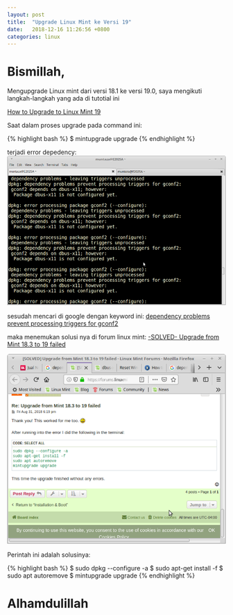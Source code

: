 ```yaml
---
layout: post
title:  "Upgrade Linux Mint ke Versi 19"
date:   2018-12-16 11:26:56 +0800
categories: linux
---
```


# Bismillah,

Mengupgrade Linux mint dari versi 18.1 ke versi 19.0, saya mengikuti langkah-langkah yang ada di tutotial ini

[How to Upgrade to Linux Mint 19](https://www.tecmint.com/upgrade-to-linux-mint-19/)

Saat dalam proses upgrade pada command ini:

{% highlight bash %}
$ mintupgrade upgrade
{% endhighlight %}

terjadi error depedency:
![Gambar1](/assets/mint_19_a1.png)

sesudah mencari di google dengan keyword ini:
[dependency problems prevent processing triggers for gconf2](https://www.google.com/search?q=dependency+problems+prevent+processing+triggers+for+gconf2)

maka menemukan solusi nya di forum linux mint:
[-SOLVED- Upgrade from Mint 18.3 to 19 failed](https://forums.linuxmint.com/viewtopic.php?t=276547)

![Gambar1](/assets/mint_19_b.png)

Perintah ini adalah solusinya:

{% highlight bash %}
$ sudo dpkg --configure -a
$ sudo apt-get install -f
$ sudo apt autoremove
$ mintupgrade upgrade
{% endhighlight %}


# Alhamdulillah
